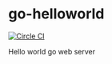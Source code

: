 # go-helloworld

[![Circle CI](https://circleci.com/gh/EmileVauge/go-helloworld.svg?style=svg)](https://circleci.com/gh/EmileVauge/go-helloworld)

Hello world go web server
